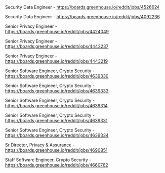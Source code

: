 Security Data Engineer - https://boards.greenhouse.io/reddit/jobs/4526624

Security Data Engineer - https://boards.greenhouse.io/reddit/jobs/4092236

Senior Privacy Engineer - https://boards.greenhouse.io/reddit/jobs/4424049

Senior Privacy Engineer - https://boards.greenhouse.io/reddit/jobs/4443237

Senior Privacy Engineer - https://boards.greenhouse.io/reddit/jobs/4443219

Senior Software Engineer, Crypto Security - https://boards.greenhouse.io/reddit/jobs/4639330

Senior Software Engineer, Crypto Security - https://boards.greenhouse.io/reddit/jobs/4639333

Senior Software Engineer, Crypto Security - https://boards.greenhouse.io/reddit/jobs/4639314

Senior Software Engineer, Crypto Security - https://boards.greenhouse.io/reddit/jobs/4639331

Senior Software Engineer, Crypto Security - https://boards.greenhouse.io/reddit/jobs/4639334

Sr Director, Privacy & Assurance - https://boards.greenhouse.io/reddit/jobs/4690851

Staff Software Engineer, Crypto Security - https://boards.greenhouse.io/reddit/jobs/4660762

